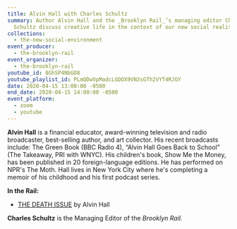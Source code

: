 ```yaml
---
title: Alvin Hall with Charles Schultz
summary: Author Alvin Hall and the _Brooklyn Rail_’s managing editor Charles
  Schultz discuss creative life in the context of our new social reality.
collections:
  - the-new-social-environment
event_producer:
  - the-brooklyn-rail
event_organizer:
  - the-brooklyn-rail
youtube_id: 8GhSP4NbGO8
youtube_playlist_id: PLmQDwVpMadcLGDOX9VN3sGTh2VYT4RJGY
date: 2020-04-15 13:00:00 -0500
end_date: 2020-04-15 14:00:00 -0500
event_platform:
  - zoom
  - youtube
---
```

**Alvin Hall** is a financial educator, award-winning television and radio broadcaster, best-selling author, and art collector. His recent broadcasts include: The Green Book (BBC Radio 4), “Alvin Hall Goes Back to School” (The Takeaway, PRI with WNYC). His children's book, Show Me the Money, has been published in 20 foreign-language editions. He has performed on NPR's The Moth. Hall lives in New York City where he's completing a memoir of his childhood and his first podcast series.

**In the Rail:**

* [THE DEATH ISSUE](https://brooklynrail.org/2020/02/editorsmessage/The-Death-Issue) by Alvin Hall

**Charles Schultz** is the Managing Editor of the *Brooklyn Rail.*